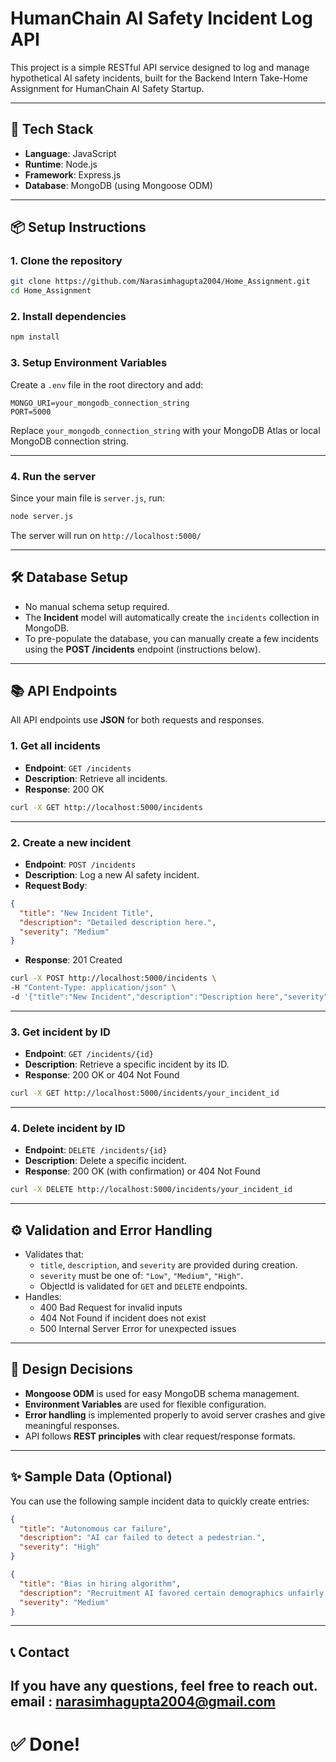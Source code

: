 # HumanChain AI Safety Incident Log API

This project is a simple RESTful API service designed to log and manage hypothetical AI safety incidents, built for the Backend Intern Take-Home Assignment for HumanChain AI Safety Startup.

---

## 🚀 Tech Stack

- **Language**: JavaScript
- **Runtime**: Node.js
- **Framework**: Express.js
- **Database**: MongoDB (using Mongoose ODM)

---

## 📦 Setup Instructions

### 1. Clone the repository

```bash
git clone https://github.com/Narasimhagupta2004/Home_Assignment.git
cd Home_Assignment
```

### 2. Install dependencies

```bash
npm install
```

### 3. Setup Environment Variables

Create a `.env` file in the root directory and add:

```env
MONGO_URI=your_mongodb_connection_string
PORT=5000
```

Replace `your_mongodb_connection_string` with your MongoDB Atlas or local MongoDB connection string.

---

### 4. Run the server

Since your main file is `server.js`, run:

```bash
node server.js
```

The server will run on `http://localhost:5000/`

---

## 🛠️ Database Setup

- No manual schema setup required.  
- The **Incident** model will automatically create the `incidents` collection in MongoDB.
- To pre-populate the database, you can manually create a few incidents using the **POST /incidents** endpoint (instructions below).

---

## 📚 API Endpoints

All API endpoints use **JSON** for both requests and responses.

### 1. Get all incidents

- **Endpoint**: `GET /incidents`
- **Description**: Retrieve all incidents.
- **Response**: 200 OK

```bash
curl -X GET http://localhost:5000/incidents
```

---

### 2. Create a new incident

- **Endpoint**: `POST /incidents`
- **Description**: Log a new AI safety incident.
- **Request Body**:

```json
{
  "title": "New Incident Title",
  "description": "Detailed description here.",
  "severity": "Medium"
}
```

- **Response**: 201 Created

```bash
curl -X POST http://localhost:5000/incidents \
-H "Content-Type: application/json" \
-d '{"title":"New Incident","description":"Description here","severity":"High"}'
```

---

### 3. Get incident by ID

- **Endpoint**: `GET /incidents/{id}`
- **Description**: Retrieve a specific incident by its ID.
- **Response**: 200 OK or 404 Not Found

```bash
curl -X GET http://localhost:5000/incidents/your_incident_id
```

---

### 4. Delete incident by ID

- **Endpoint**: `DELETE /incidents/{id}`
- **Description**: Delete a specific incident.
- **Response**: 200 OK (with confirmation) or 404 Not Found

```bash
curl -X DELETE http://localhost:5000/incidents/your_incident_id
```

---

## ⚙️ Validation and Error Handling

- Validates that:
  - `title`, `description`, and `severity` are provided during creation.
  - `severity` must be one of: `"Low"`, `"Medium"`, `"High"`.
  - ObjectId is validated for `GET` and `DELETE` endpoints.
- Handles:
  - 400 Bad Request for invalid inputs
  - 404 Not Found if incident does not exist
  - 500 Internal Server Error for unexpected issues

---

## 🧐 Design Decisions

- **Mongoose ODM** is used for easy MongoDB schema management.
- **Environment Variables** are used for flexible configuration.
- **Error handling** is implemented properly to avoid server crashes and give meaningful responses.
- API follows **REST principles** with clear request/response formats.

---

## ✨ Sample Data (Optional)

You can use the following sample incident data to quickly create entries:

```json
{
  "title": "Autonomous car failure",
  "description": "AI car failed to detect a pedestrian.",
  "severity": "High"
}
```
```json
{
  "title": "Bias in hiring algorithm",
  "description": "Recruitment AI favored certain demographics unfairly.",
  "severity": "Medium"
}
```

---

## 📞 Contact

If you have any questions, feel free to reach out.
email : narasimhagupta2004@gmail.com
---

# ✅ Done!


